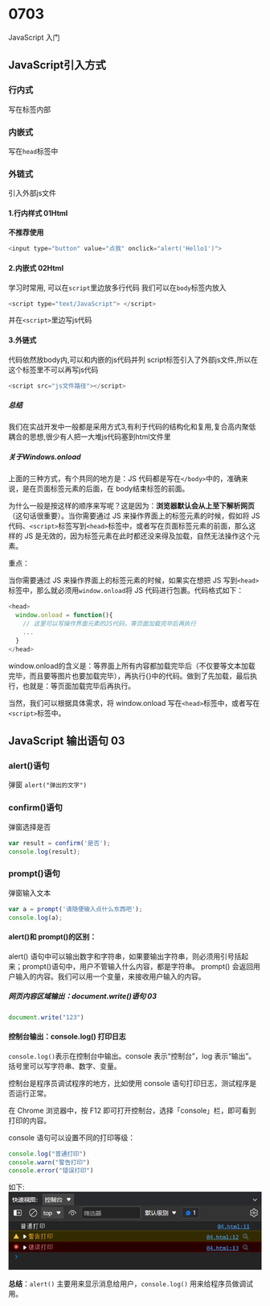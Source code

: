 # 0703 
JavaScript 入门
## JavaScript引入方式
### 行内式
写在标签内部
### 内嵌式
写在`head`标签中
### 外链式
引入外部js文件
#### 1.行内样式 01Html
**不推荐使用**
``` javascript
<input type="button" value="点我" onclick="alert('Hello1')">
```
#### 2.内嵌式 02Html
学习时常用,
可以在`script`里边放多行代码
我们可以在`body`标签内放入
``` javascript
<script type="text/JavaScript"> </script>
```
并在`<script>`里边写js代码

#### 3.外链式 
代码依然放body内,可以和内嵌的js代码并列
script标签引入了外部js文件,所以在这个标签里不可以再写js代码
``` JavaScript
<script src="js文件路径"></script>
```

##### 总结
我们在实战开发中一般都是采用方式3,有利于代码的结构化和复用,复合高内聚低耦合的思想,很少有人把一大堆js代码塞到html文件里
##### 关于Windows.onload
上面的三种方式，有个共同的地方是：JS 代码都是写在`</body>`中的，准确来说，是在页面标签元素的后面，在 body结束标签的前面。

为什么一般是按这样的顺序来写呢？这是因为：**浏览器默认会从上至下解析网页**（这句话很重要）。当你需要通过 JS 来操作界面上的标签元素的时候，假如将 JS 代码、`<script>`标签写到`<head>`标签中，或者写在页面标签元素的前面，那么这样的 JS 是无效的，因为标签元素在此时都还没来得及加载，自然无法操作这个元素。

重点：

当你需要通过 JS 来操作界面上的标签元素的时候，如果实在想把 JS 写到`<head>`标签中，那么就必须用` window.onload `将 JS 代码进行包裹。代码格式如下：
``` JavaScript
<head>
  window.onload = function(){
    // 这里可以写操作界面元素的JS代码，等页面加载完毕后再执行
    ...
  }
</head>
``` 
window.onload的含义是：等界面上所有内容都加载完毕后（不仅要等文本加载完毕，而且要等图片也要加载完毕），再执行{}中的代码。做到了先加载，最后执行，也就是：等页面加载完毕后再执行。

当然，我们可以根据具体需求，将 window.onload 写在`<head>`标签中，或者写在`<script>`标签中。

## JavaScript 输出语句 03

### alert()语句
弹窗
`alert("弹出的文字")`

### confirm()语句
弹窗选择是否
``` JavaScript
var result = confirm('是否');
console.log(result);
```

### prompt()语句
弹窗输入文本
``` JavaScript
var a = prompt('请随便输入点什么东西吧');
console.log(a);
```

#### alert()和 prompt()的区别：

alert() 语句中可以输出数字和字符串，如果要输出字符串，则必须用引号括起来；prompt()语句中，用户不管输入什么内容，都是字符串。
prompt() 会返回用户输入的内容。我们可以用一个变量，来接收用户输入的内容。

##### 网页内容区域输出：document.write()语句 03
``` JavaScript
document.write("123")
```

#### 控制台输出：console.log() 打印日志
`console.log()`表示在控制台中输出。console 表示“控制台”，log 表示“输出”。括号里可以写字符串、数字、变量。

控制台是程序员调试程序的地方，比如使用 console 语句打印日志，测试程序是否运行正常。

在 Chrome 浏览器中，按 F12 即可打开控制台，选择「console」栏，即可看到打印的内容。

console 语句可以设置不同的打印等级：
``` JavaScript
console.log("普通打印")
console.warn("警告打印")
console.error("错误打印")
```
如下:
![](../img/%E6%89%93%E5%8D%B0.png)

**总结**：`alert()` 主要用来显示消息给用户，`console.log()` 用来给程序员做调试用。